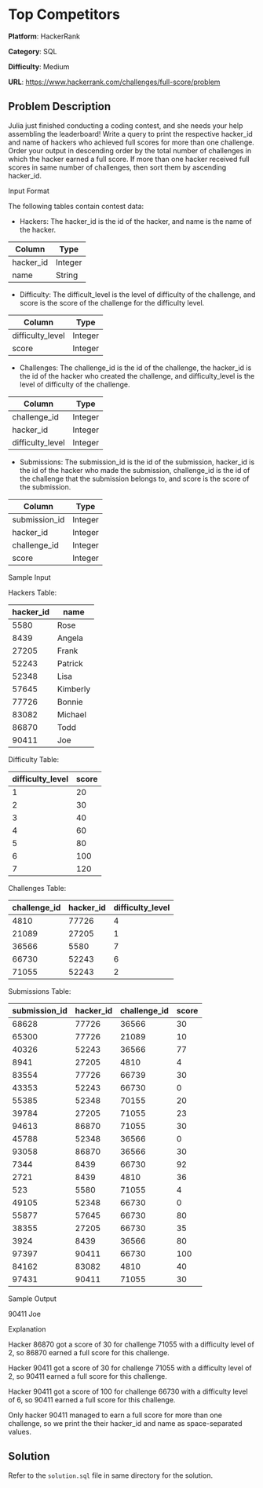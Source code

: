 # Top Competitors

**Platform**: HackerRank

**Category**: SQL

**Difficulty**: Medium

**URL**: https://www.hackerrank.com/challenges/full-score/problem

## Problem Description

Julia just finished conducting a coding contest, and she needs your help assembling the leaderboard! Write a query to print the respective hacker_id and name of hackers who achieved full scores for more than one challenge. Order your output in descending order by the total number of challenges in which the hacker earned a full score. If more than one hacker received full scores in same number of challenges, then sort them by ascending hacker_id.

Input Format

The following tables contain contest data:

* Hackers: The hacker_id is the id of the hacker, and name is the name of the hacker.

| Column | Type |
|-|-|
| hacker_id | Integer |
| name | String |

* Difficulty: The difficult_level is the level of difficulty of the challenge, and score is the score of the challenge for the difficulty level.

| Column | Type |
|-|-|
| difficulty_level | Integer |
| score | Integer |

* Challenges: The challenge_id is the id of the challenge, the hacker_id is the id of the hacker who created the challenge, and difficulty_level is the level of difficulty of the challenge.

| Column | Type |
|-|-|
| challenge_id | Integer |
| hacker_id | Integer |
| difficulty_level | Integer |

* Submissions: The submission_id is the id of the submission, hacker_id is the id of the hacker who made the submission, challenge_id is the id of the challenge that the submission belongs to, and score is the score of the submission.

| Column | Type |
|-|-|
| submission_id | Integer |
| hacker_id | Integer |
| challenge_id | Integer |
| score | Integer |

Sample Input

Hackers Table:

| hacker_id | name |
|-|-|
| 5580 | Rose |
| 8439 | Angela |
| 27205 | Frank |
| 52243 | Patrick |
| 52348 | Lisa |
| 57645 | Kimberly |
| 77726 | Bonnie |
| 83082 | Michael |
| 86870 | Todd |
| 90411 | Joe |

Difficulty Table:

| difficulty_level | score |
|-|-|
| 1 | 20 |
| 2 | 30 |
| 3 | 40 |
| 4 | 60 |
| 5 | 80 |
| 6 | 100 |
| 7 | 120 |

Challenges Table:

| challenge_id | hacker_id | difficulty_level |
|-|-|-|
| 4810 | 77726 | 4 |
| 21089 | 27205 | 1 |
| 36566 | 5580 | 7 |
| 66730 | 52243 | 6 |
| 71055 | 52243 | 2 |

Submissions Table:

| submission_id | hacker_id | challenge_id | score |
|-|-|-|-|
| 68628 | 77726 | 36566 | 30 |
| 65300 | 77726 | 21089 | 10 |
| 40326 | 52243 | 36566 | 77 |
| 8941 | 27205 | 4810 | 4 |
| 83554 | 77726 | 66739 | 30 |
| 43353 | 52243 | 66730 | 0 |
| 55385 | 52348 | 70155 | 20 |
| 39784 | 27205 | 71055 | 23 |
| 94613 | 86870 | 71055 | 30 |
| 45788 | 52348 | 36566 | 0 |
| 93058 | 86870 | 36566 | 30 |
| 7344 | 8439 | 66730 | 92 |
| 2721 | 8439 | 4810 | 36 |
| 523 | 5580 | 71055 | 4 |
| 49105 | 52348 | 66730 | 0 |
| 55877 | 57645 | 66730 | 80 |
| 38355 | 27205 | 66730 | 35 |
| 3924 | 8439 | 36566 | 80 |
| 97397 | 90411 | 66730 | 100 |
| 84162 | 83082 | 4810 | 40 |
| 97431 | 90411 | 71055 | 30 |

Sample Output

90411 Joe

Explanation

Hacker 86870 got a score of 30 for challenge 71055 with a difficulty level of 2, so 86870 earned a full score for this challenge.

Hacker 90411 got a score of 30 for challenge 71055 with a difficulty level of 2, so 90411 earned a full score for this challenge.

Hacker 90411 got a score of 100 for challenge 66730 with a difficulty level of 6, so 90411 earned a full score for this challenge.

Only hacker 90411 managed to earn a full score for more than one challenge, so we print the their hacker_id and name as  space-separated values.

## Solution

Refer to the `solution.sql` file in same directory for the solution.